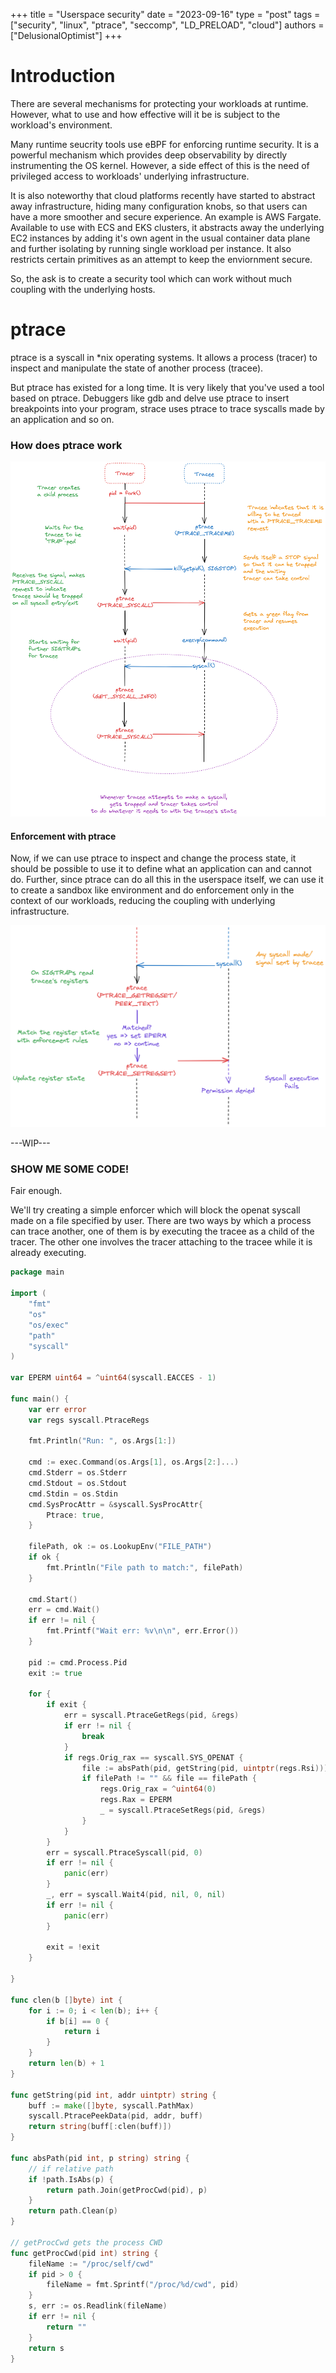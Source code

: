 +++
title = "Userspace security"
date = "2023-09-16"
type = "post"
tags = ["security", "linux", "ptrace", "seccomp", "LD_PRELOAD", "cloud"]
authors = ["DelusionalOptimist"]
+++

# Introduction
There are several mechanisms for protecting your workloads at runtime. However, what to use and how effective will it be is subject to the workload's environment.

Many runtime seucrity tools use eBPF for enforcing runtime security. It is a powerful mechanism which provides deep observability by directly instrumenting the OS kernel. However, a side effect of this is the need of privileged access to workloads' underlying infrastructure.

It is also noteworthy that cloud platforms recently have started to abstract away infrastructure, hiding many configuration knobs, so that users can have a more smoother and secure experience. An example is AWS Fargate. Available to use with ECS and EKS clusters, it abstracts away the underlying EC2 instances by adding it's own agent in the usual container data plane and further isolating by running single workload per instance. It also restricts certain primitives as an attempt to keep the enviornment secure.

So, the ask is to create a security tool which can work without much coupling with the underlying hosts.

# ptrace
ptrace is a syscall in \*nix operating systems. It allows a process (tracer) to inspect and manipulate the state of another process (tracee).

But ptrace has existed for a long time. It is very likely that you've used a tool based on ptrace. Debuggers like gdb and delve use ptrace to insert breakpoints into your program, strace uses ptrace to trace syscalls made by an application and so on.

### How does ptrace work
![ptrace-basics][1]

#### Enforcement with ptrace
Now, if we can use ptrace to inspect and change the process state, it should be possible to use it to define what an application can and cannot do. Further, since ptrace can do all this in the userspace itself, we can use it to create a sandbox like environment and do enforcement only in the context of our workloads, reducing the coupling with underlying infrastructure.

![ptrace-enforcement][2]

---WIP---
### SHOW ME SOME CODE!
Fair enough.

We'll try creating a simple enforcer which will block the openat syscall made on a file specified by user. There are two ways by which a process can trace another, one of them is by executing the tracee as a child of the tracer. The other one involves the tracer attaching to the tracee while it is already executing.

```Go
package main

import (
	"fmt"
	"os"
	"os/exec"
	"path"
	"syscall"
)

var EPERM uint64 = ^uint64(syscall.EACCES - 1)

func main() {
	var err error
	var regs syscall.PtraceRegs

	fmt.Println("Run: ", os.Args[1:])

	cmd := exec.Command(os.Args[1], os.Args[2:]...)
	cmd.Stderr = os.Stderr
	cmd.Stdout = os.Stdout
	cmd.Stdin = os.Stdin
	cmd.SysProcAttr = &syscall.SysProcAttr{
		Ptrace: true,
	}

	filePath, ok := os.LookupEnv("FILE_PATH")
	if ok {
		fmt.Println("File path to match:", filePath)
	}

	cmd.Start()
	err = cmd.Wait()
	if err != nil {
		fmt.Printf("Wait err: %v\n\n", err.Error())
	}

	pid := cmd.Process.Pid
	exit := true

	for {
		if exit {
			err = syscall.PtraceGetRegs(pid, &regs)
			if err != nil {
				break
			}
			if regs.Orig_rax == syscall.SYS_OPENAT {
				file := absPath(pid, getString(pid, uintptr(regs.Rsi)))
				if filePath != "" && file == filePath {
					regs.Orig_rax = ^uint64(0)
					regs.Rax = EPERM
					_ = syscall.PtraceSetRegs(pid, &regs)
				}
			}
		}
		err = syscall.PtraceSyscall(pid, 0)
		if err != nil {
			panic(err)
		}
		_, err = syscall.Wait4(pid, nil, 0, nil)
		if err != nil {
			panic(err)
		}

		exit = !exit
	}

}

func clen(b []byte) int {
	for i := 0; i < len(b); i++ {
		if b[i] == 0 {
			return i
		}
	}
	return len(b) + 1
}

func getString(pid int, addr uintptr) string {
	buff := make([]byte, syscall.PathMax)
	syscall.PtracePeekData(pid, addr, buff)
	return string(buff[:clen(buff)])
}

func absPath(pid int, p string) string {
	// if relative path
	if !path.IsAbs(p) {
		return path.Join(getProcCwd(pid), p)
	}
	return path.Clean(p)
}

// getProcCwd gets the process CWD
func getProcCwd(pid int) string {
	fileName := "/proc/self/cwd"
	if pid > 0 {
		fileName = fmt.Sprintf("/proc/%d/cwd", pid)
	}
	s, err := os.Readlink(fileName)
	if err != nil {
		return ""
	}
	return s
}
```

[1]: /ptrace-1.png
[2]: /ptrace-2.png
